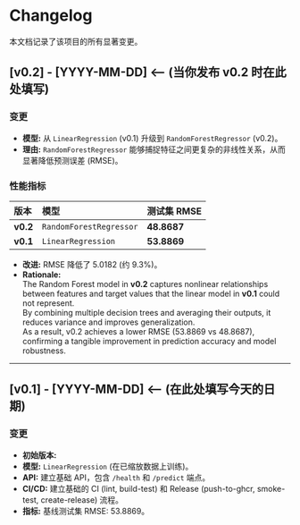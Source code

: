 # Changelog

本文档记录了该项目的所有显著变更。

## [v0.2] - [YYYY-MM-DD]  <-- (当你发布 v0.2 时在此处填写)

### 变更
* **模型:** 从 `LinearRegression` (v0.1) 升级到 `RandomForestRegressor` (v0.2)。
* **理由:** `RandomForestRegressor` 能够捕捉特征之间更复杂的非线性关系，从而显著降低预测误差 (RMSE)。

### 性能指标
| 版本 | 模型 | 测试集 RMSE |
| :--- | :--- | :--- |
| **v0.2** | `RandomForestRegressor` | **48.8687** |
| **v0.1** | `LinearRegression` | **53.8869** |

* **改进:** RMSE 降低了 5.0182 (约 9.3%)。
* **Rationale:**  
The Random Forest model in **v0.2** captures nonlinear relationships between features and target values that the linear model in **v0.1** could not represent.  
By combining multiple decision trees and averaging their outputs, it reduces variance and improves generalization.  
As a result, v0.2 achieves a lower RMSE (53.8869 vs 48.8687), confirming a tangible improvement in prediction accuracy and model robustness.

---

## [v0.1] - [YYYY-MM-DD]  <-- (在此处填写今天的日期)

### 变更
* **初始版本:**
* **模型:** `LinearRegression` (在已缩放数据上训练)。
* **API:** 建立基础 API，包含 `/health` 和 `/predict` 端点。
* **CI/CD:** 建立基础的 CI (lint, build-test) 和 Release (push-to-ghcr, smoke-test, create-release) 流程。
* **指标:** 基线测试集 RMSE: 53.8869。

